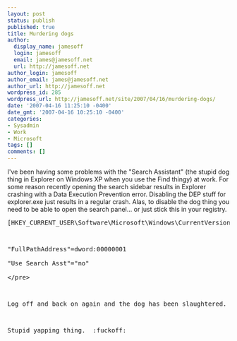 ```yaml
---
layout: post
status: publish
published: true
title: Murdering dogs
author:
  display_name: jamesoff
  login: jamesoff
  email: james@jamesoff.net
  url: http://jamesoff.net
author_login: jamesoff
author_email: james@jamesoff.net
author_url: http://jamesoff.net
wordpress_id: 285
wordpress_url: http://jamesoff.net/site/2007/04/16/murdering-dogs/
date: '2007-04-16 11:25:10 -0400'
date_gmt: '2007-04-16 10:25:10 -0400'
categories:
- Sysadmin
- Work
- Microsoft
tags: []
comments: []
---
```

<p>I've been having some problems with the "Search Assistant" (the stupid dog thing in Explorer on Windows XP when you use the Find thingy) at work. For some reason recently opening the search sidebar results in Explorer crashing with a Data Execution Prevention error. Disabling the DEP stuff for explorer.exe just results in a regular crash. Alas, to disable the dog thing you need to be able to open the search panel... or just stick this in your registry.</p>
<pre lang="reg">
[HKEY_CURRENT_USER\Software\Microsoft\Windows\CurrentVersion\Explorer\CabinetState]</p>
<p>"FullPathAddress"=dword:00000001<br />
"Use Search Asst"="no"<br />
<&#47;pre></p>
<p>Log off and back on again and the dog has been slaughtered.</p>
<p>Stupid yapping thing.  :fuckoff:</p>
